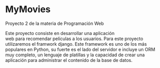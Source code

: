 # MyMovies
Proyecto 2 de la materia de Programación Web

Este proyecto consiste en desarrollar una aplicación  
web para recomendar películas a los usuarios. Para este
proyecto utilizaremos el framwork django. Este framework
es uno de los más populares en Python, su fuerte es
el lado del servidor e incluye un ORM muy completo, un lenguaje de platillas y 
la capacidad de crear una aplicación para administrar el contenido de
la base de datos.
